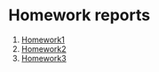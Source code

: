 # Homework reports

1. [Homework1](hw1_setup.md)
2. [Homework2](hw2_functional_models.md)
3. [Homework3](hw3_structural_testing.md)